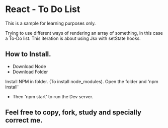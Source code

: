 # React - To Do List

This is a sample for learning purposes only. 

Trying to use different ways of rendering an array of something, in this case a To-Do list.
This iteration is about using Jsx with setState hooks.

## How to Install.
- Download Node
- Download Folder

Install NPM in folder. (To install node_modules).
Open the folder and 'npm install'

- Then 'npm start' to run the Dev server.

## Feel free to copy, fork, study and specially correct me.
